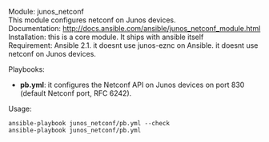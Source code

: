 Module: junos_netconf  
This module configures netconf on Junos devices.   
Documentation: http://docs.ansible.com/ansible/junos_netconf_module.html  
Installation: this is a core module. It ships with ansible itself   
Requirement: Ansible 2.1. it doesnt use junos-eznc on Ansible. it doesnt use netconf on Junos devices. 

Playbooks:
- **pb.yml**: it configures the Netconf API on Junos devices on port 830 (default Netconf port, RFC 6242).  

Usage:
```
ansible-playbook junos_netconf/pb.yml --check   
ansible-playbook junos_netconf/pb.yml  
```
